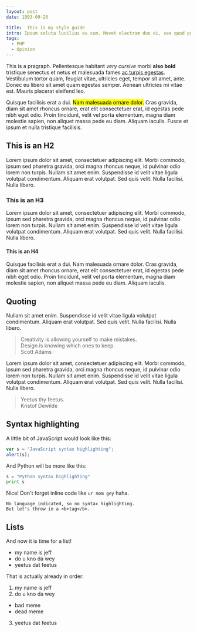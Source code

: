 ```yaml
---
layout: post
date: 1993-09-26

title:  This is my style guide
intro: Ipsum soluta lucilius eu cum. Movet electram duo ei, sea quod purto case ex, ea mazim choro cotidieque pri.
tags:
  - PHP
  - Opinion
---
```


This is a pragraph. Pellentesque habitant _very cursive_ morbi **also bold** tristique senectus et netus et malesuada fames [ac turpis egestas](http://krivi.be). Vestibulum tortor quam, feugiat vitae, ultricies eget, tempor sit amet, ante. Donec eu libero sit amet quam egestas semper. Aenean ultricies mi vitae est. Mauris placerat eleifend leo.

Quisque facilisis erat a dui. <mark>Nam malesuada ornare dolor.</mark> Cras gravida, diam sit amet rhoncus ornare, erat elit consectetuer erat, id egestas pede nibh eget odio. Proin tincidunt, velit vel porta elementum, magna diam molestie sapien, non aliquet massa pede eu diam. Aliquam iaculis. Fusce et ipsum et nulla tristique facilisis.

## This is an H2
Lorem ipsum dolor sit amet, consectetuer adipiscing elit. Morbi commodo, ipsum sed pharetra gravida, orci magna rhoncus neque, id pulvinar odio lorem non turpis. Nullam sit amet enim. Suspendisse id velit vitae ligula volutpat condimentum. Aliquam erat volutpat. Sed quis velit. Nulla facilisi. Nulla libero.

### This is an H3
Lorem ipsum dolor sit amet, consectetuer adipiscing elit. Morbi commodo, ipsum sed pharetra gravida, orci magna rhoncus neque, id pulvinar odio lorem non turpis. Nullam sit amet enim. Suspendisse id velit vitae ligula volutpat condimentum. Aliquam erat volutpat. Sed quis velit. Nulla facilisi. Nulla libero.

#### This is an H4
Quisque facilisis erat a dui. Nam malesuada ornare dolor. Cras gravida, diam sit amet rhoncus ornare, erat elit consectetuer erat, id egestas pede nibh eget odio. Proin tincidunt, velit vel porta elementum, magna diam molestie sapien, non aliquet massa pede eu diam. Aliquam iaculis.

## Quoting
Nullam sit amet enim. Suspendisse id velit vitae ligula volutpat condimentum. Aliquam erat volutpat. Sed quis velit. Nulla facilisi. Nulla libero.

<blockquote>
  Creativity is allowing yourself to make mistakes.<br>Design is knowing which ones to keep.
  <footer>Scott Adams</footer>
</blockquote>

Lorem ipsum dolor sit amet, consectetuer adipiscing elit. Morbi commodo, ipsum sed pharetra gravida, orci magna rhoncus neque, id pulvinar odio lorem non turpis. Nullam sit amet enim. Suspendisse id velit vitae ligula volutpat condimentum. Aliquam erat volutpat. Sed quis velit. Nulla facilisi. Nulla libero.

<blockquote>
  Yeetus thy feetus.
  <footer>Kristof Dewilde</footer>
</blockquote>

## Syntax highlighting

A little bit of JavaScript would look like this:

```javascript
var s = "JavaScript syntax highlighting";
alert(s);
```

And Python will be more like this:

```python
s = "Python syntax highlighting"
print s
```

Nice! Don't forget inline code like `ur mom gey` haha.

```
No language indicated, so no syntax highlighting.
But let's throw in a <b>tag</b>.
```

## Lists

And now it is time for a list!
- my name is jeff
- do u kno da wey
- yeetus dat feetus

That is actually already in order:
1. my name is jeff
2. do u kno da wey
  - bad meme
  - dead meme
3. yeetus dat feetus
